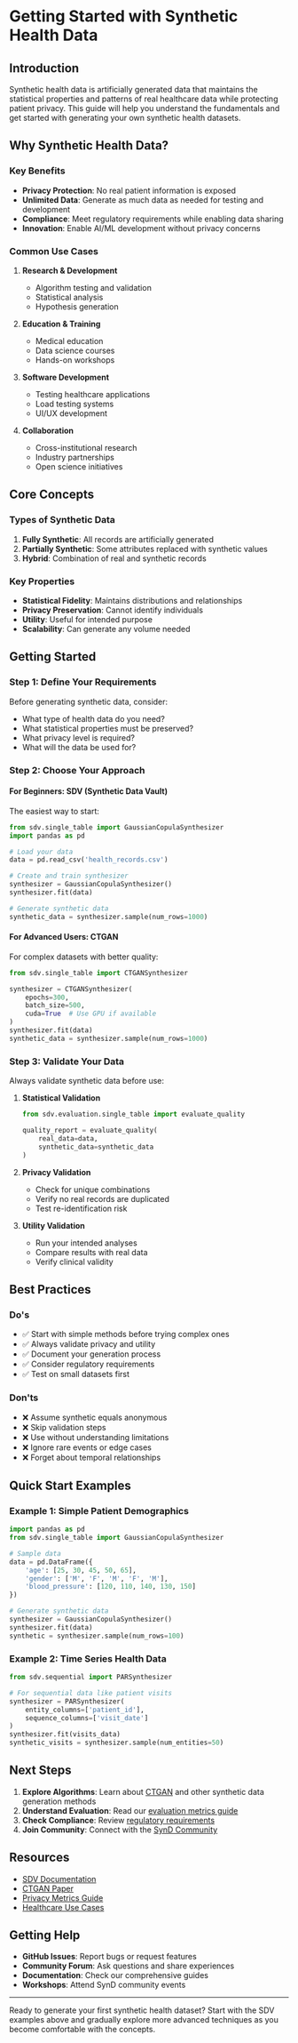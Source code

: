 # Getting Started with Synthetic Health Data

## Introduction

Synthetic health data is artificially generated data that maintains the statistical properties and patterns of real healthcare data while protecting patient privacy. This guide will help you understand the fundamentals and get started with generating your own synthetic health datasets.

## Why Synthetic Health Data?

### Key Benefits

- **Privacy Protection**: No real patient information is exposed
- **Unlimited Data**: Generate as much data as needed for testing and development
- **Compliance**: Meet regulatory requirements while enabling data sharing
- **Innovation**: Enable AI/ML development without privacy concerns

### Common Use Cases

1. **Research & Development**
   - Algorithm testing and validation
   - Statistical analysis
   - Hypothesis generation

2. **Education & Training**
   - Medical education
   - Data science courses
   - Hands-on workshops

3. **Software Development**
   - Testing healthcare applications
   - Load testing systems
   - UI/UX development

4. **Collaboration**
   - Cross-institutional research
   - Industry partnerships
   - Open science initiatives

## Core Concepts

### Types of Synthetic Data

1. **Fully Synthetic**: All records are artificially generated
2. **Partially Synthetic**: Some attributes replaced with synthetic values
3. **Hybrid**: Combination of real and synthetic records

### Key Properties

- **Statistical Fidelity**: Maintains distributions and relationships
- **Privacy Preservation**: Cannot identify individuals
- **Utility**: Useful for intended purpose
- **Scalability**: Can generate any volume needed

## Getting Started

### Step 1: Define Your Requirements

Before generating synthetic data, consider:

- What type of health data do you need?
- What statistical properties must be preserved?
- What privacy level is required?
- What will the data be used for?

### Step 2: Choose Your Approach

#### For Beginners: SDV (Synthetic Data Vault)

The easiest way to start:

```python
from sdv.single_table import GaussianCopulaSynthesizer
import pandas as pd

# Load your data
data = pd.read_csv('health_records.csv')

# Create and train synthesizer
synthesizer = GaussianCopulaSynthesizer()
synthesizer.fit(data)

# Generate synthetic data
synthetic_data = synthesizer.sample(num_rows=1000)
```

#### For Advanced Users: CTGAN

For complex datasets with better quality:

```python
from sdv.single_table import CTGANSynthesizer

synthesizer = CTGANSynthesizer(
    epochs=300,
    batch_size=500,
    cuda=True  # Use GPU if available
)
synthesizer.fit(data)
synthetic_data = synthesizer.sample(num_rows=1000)
```

### Step 3: Validate Your Data

Always validate synthetic data before use:

1. **Statistical Validation**
   ```python
   from sdv.evaluation.single_table import evaluate_quality
   
   quality_report = evaluate_quality(
       real_data=data,
       synthetic_data=synthetic_data
   )
   ```

2. **Privacy Validation**
   - Check for unique combinations
   - Verify no real records are duplicated
   - Test re-identification risk

3. **Utility Validation**
   - Run your intended analyses
   - Compare results with real data
   - Verify clinical validity

## Best Practices

### Do's
- ✅ Start with simple methods before trying complex ones
- ✅ Always validate privacy and utility
- ✅ Document your generation process
- ✅ Consider regulatory requirements
- ✅ Test on small datasets first

### Don'ts
- ❌ Assume synthetic equals anonymous
- ❌ Skip validation steps
- ❌ Use without understanding limitations
- ❌ Ignore rare events or edge cases
- ❌ Forget about temporal relationships

## Quick Start Examples

### Example 1: Simple Patient Demographics

```python
import pandas as pd
from sdv.single_table import GaussianCopulaSynthesizer

# Sample data
data = pd.DataFrame({
    'age': [25, 30, 45, 50, 65],
    'gender': ['M', 'F', 'M', 'F', 'M'],
    'blood_pressure': [120, 110, 140, 130, 150]
})

# Generate synthetic data
synthesizer = GaussianCopulaSynthesizer()
synthesizer.fit(data)
synthetic = synthesizer.sample(num_rows=100)
```

### Example 2: Time Series Health Data

```python
from sdv.sequential import PARSynthesizer

# For sequential data like patient visits
synthesizer = PARSynthesizer(
    entity_columns=['patient_id'],
    sequence_columns=['visit_date']
)
synthesizer.fit(visits_data)
synthetic_visits = synthesizer.sample(num_entities=50)
```

## Next Steps

1. **Explore Algorithms**: Learn about [CTGAN](../technical/algorithms/ctgan.md) and other synthetic data generation methods
2. **Understand Evaluation**: Read our [evaluation metrics guide](../technical/evaluation-metrics.md)
3. **Check Compliance**: Review [regulatory requirements](../regulatory/index.md)
4. **Join Community**: Connect with the [SynD Community](../community/synd-community.md)

## Resources

- [SDV Documentation](https://docs.sdv.dev)
- [CTGAN Paper](https://arxiv.org/abs/1907.00503)
- [Privacy Metrics Guide](../technical/evaluation-metrics.md)
- [Healthcare Use Cases](../resources/best-practices.md)

## Getting Help

- **GitHub Issues**: Report bugs or request features
- **Community Forum**: Ask questions and share experiences
- **Documentation**: Check our comprehensive guides
- **Workshops**: Attend SynD community events

---

Ready to generate your first synthetic health dataset? Start with the SDV examples above and gradually explore more advanced techniques as you become comfortable with the concepts.